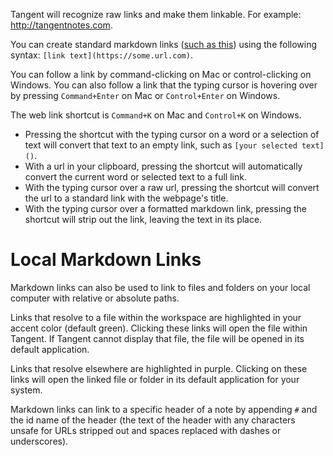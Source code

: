 Tangent will recognize raw links and make them linkable. For example: http://tangentnotes.com.

You can create standard markdown links ([such as this](https://twitter.com/TangentNotes)) using the following syntax: `[link text](https://some.url.com)`.

You can follow a link by command-clicking on Mac or control-clicking on Windows. You can also follow a link that the typing cursor is hovering over by pressing `Command+Enter` on Mac or `Control+Enter` on Windows.

The web link shortcut is `Command+K` on Mac and `Control+K` on Windows.
* Pressing the shortcut with the typing cursor on a word or a selection of text will convert that text to an empty link, such as `[your selected text]()`.
* With a url in your clipboard, pressing the shortcut will automatically convert the current word or selected text to a full link.
* With the typing cursor over a raw url, pressing the shortcut will convert the url to a standard link with the webpage's title.
* With the typing cursor over a formatted markdown link, pressing the shortcut will strip out the link, leaving the text in its place.

# Local Markdown Links
Markdown links can also be used to link to files and folders on your local computer with relative or absolute paths.

Links that resolve to a file within the workspace are highlighted in your accent color (default green). Clicking these links will open the file within Tangent. If Tangent cannot display that file, the file will be opened in its default application.

Links that resolve elsewhere are highlighted in purple. Clicking on these links will open the linked file or folder in its default application for your system.

Markdown links can link to a specific header of a note by appending `#` and the id name of the header (the text of the header with any characters unsafe for URLs stripped out and spaces replaced with dashes or underscores).